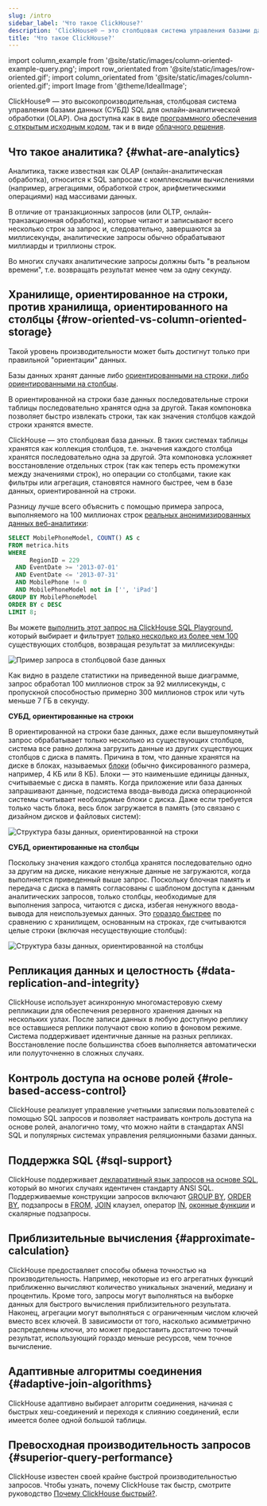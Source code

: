 ```yaml
---
slug: /intro
sidebar_label: 'Что такое ClickHouse?'
description: 'ClickHouse® — это столбцовая система управления базами данных (СУБД) SQL для онлайн-аналитической обработки (OLAP). Она доступна как в виде программного обеспечения с открытым исходным кодом, так и в виде облачного решения.'
title: 'Что такое ClickHouse?'
---
```


import column_example from '@site/static/images/column-oriented-example-query.png';
import row_orientated from '@site/static/images/row-oriented.gif';
import column_orientated from '@site/static/images/column-oriented.gif';
import Image from '@theme/IdealImage';

ClickHouse® — это высокопроизводительная, столбцовая система управления базами данных (СУБД) SQL для онлайн-аналитической обработки (OLAP). Она доступна как в виде [программного обеспечения с открытым исходным кодом](https://github.com/ClickHouse/ClickHouse), так и в виде [облачного решения](https://clickhouse.com/cloud).

## Что такое аналитика? {#what-are-analytics}

Аналитика, также известная как OLAP (онлайн-аналитическая обработка), относится к SQL запросам с комплексными вычислениями (например, агрегациями, обработкой строк, арифметическими операциями) над массивами данных.

В отличие от транзакционных запросов (или OLTP, онлайн-транзакционная обработка), которые читают и записывают всего несколько строк за запрос и, следовательно, завершаются за миллисекунды, аналитические запросы обычно обрабатывают миллиарды и триллионы строк.

Во многих случаях аналитические запросы должны быть "в реальном времени", т.е. возвращать результат менее чем за одну секунду. 

## Хранилище, ориентированное на строки, против хранилища, ориентированного на столбцы {#row-oriented-vs-column-oriented-storage}

Такой уровень производительности может быть достигнут только при правильной "ориентации" данных.

Базы данных хранят данные либо [ориентированными на строки, либо ориентированными на столбцы](https://clickhouse.com/engineering-resources/what-is-columnar-database).

В ориентированной на строки базе данных последовательные строки таблицы последовательно хранятся одна за другой. Такая компоновка позволяет быстро извлекать строки, так как значения столбцов каждой строки хранятся вместе.

ClickHouse — это столбцовая база данных. В таких системах таблицы хранятся как коллекция столбцов, т.е. значения каждого столбца хранятся последовательно одна за другой. Эта компоновка усложняет восстановление отдельных строк (так как теперь есть промежутки между значениями строк), но операции со столбцами, такие как фильтры или агрегация, становятся намного быстрее, чем в базе данных, ориентированной на строки.

Разницу лучше всего объяснить с помощью примера запроса, выполняемого на 100 миллионах строк [реальных анонимизированных данных веб-аналитики](/getting-started/example-datasets/metrica):

```sql
SELECT MobilePhoneModel, COUNT() AS c
FROM metrica.hits
WHERE
      RegionID = 229
  AND EventDate >= '2013-07-01'
  AND EventDate <= '2013-07-31'
  AND MobilePhone != 0
  AND MobilePhoneModel not in ['', 'iPad']
GROUP BY MobilePhoneModel
ORDER BY c DESC
LIMIT 8;
```

Вы можете [выполнить этот запрос на ClickHouse SQL Playground](https://sql.clickhouse.com?query=U0VMRUNUIE1vYmlsZVBob25lTW9kZWwsIENPVU5UKCkgQVMgYyAKRlJPTSBtZXRyaWNhLmhpdHMgCldIRVJFIAogICAgICBSZWdpb25JRCA9IDIyOSAKICBBTkQgRXZlbnREYXRlID49ICcyMDEzLTA3LTAxJyAKICBBTkQgRXZlbnREYXRlIDw9ICcyMDEzLTA3LTMxJyAKICBBTkQgTW9iaWxlUGhvbmUgIT0gMCAKICBBTkQgTW9iaWxlUGhvbmVNb2RlbCBub3QgaW4gWycnLCAnaVBhZCddIApHUk9VUCBCWSBNb2JpbGVQaG9uZU1vZGVsCk9SREVSIEJZIGMgREVTQyAKTElNSVQgODs&chart=eyJ0eXBlIjoicGllIiwiY29uZmlnIjp7InhheGlzIjoiTW9iaWxlUGhvbmVNb2RlbCIsInhleGlzIjoiYyJ9fQ&run_query=true), который выбирает и фильтрует [только несколько из более чем 100](https://sql.clickhouse.com/?query=U0VMRUNUIG5hbWUKRlJPTSBzeXN0ZW0uY29sdW1ucwpXSEVSRSBkYXRhYmFzZSA9ICdtZXRyaWNhJyBBTkQgdGFibGUgPSAnaGl0cyc7&tab=results&run_query=true) существующих столбцов, возвращая результат за миллисекунды:

<Image img={column_example} alt="Пример запроса в столбцовой базе данных" size="lg"/>

Как видно в разделе статистики на приведенной выше диаграмме, запрос обработал 100 миллионов строк за 92 миллисекунды, с пропускной способностью примерно 300 миллионов строк или чуть меньше 7 ГБ в секунду.

**СУБД, ориентированные на строки**

В ориентированной на строки базе данных, даже если вышеупомянутый запрос обрабатывает только несколько из существующих столбцов, система все равно должна загрузить данные из других существующих столбцов с диска в память. Причина в том, что данные хранятся на диске в блоках, называемых [блоки](https://en.wikipedia.org/wiki/Block_(data_storage)) (обычно фиксированного размера, например, 4 КБ или 8 КБ). Блоки — это наименьшие единицы данных, считываемые с диска в память. Когда приложение или база данных запрашивают данные, подсистема ввода-вывода диска операционной системы считывает необходимые блоки с диска. Даже если требуется только часть блока, весь блок загружается в память (это связано с дизайном дисков и файловых систем):

<Image img={row_orientated} alt="Структура базы данных, ориентированной на строки" size="lg"/>

**СУБД, ориентированные на столбцы**

Поскольку значения каждого столбца хранятся последовательно одно за другим на диске, никакие ненужные данные не загружаются, когда выполняется приведенный выше запрос.
Поскольку блочная память и передача с диска в память согласованы с шаблоном доступа к данным аналитических запросов, только столбцы, необходимые для выполнения запроса, читаются с диска, избегая ненужного ввода-вывода для неиспользуемых данных. Это [гораздо быстрее](https://benchmark.clickhouse.com/) по сравнению с хранилищем, основанным на строках, где считываются целые строки (включая несуществующие столбцы):

<Image img={column_orientated} alt="Структура базы данных, ориентированной на столбцы" size="lg"/>

## Репликация данных и целостность {#data-replication-and-integrity}

ClickHouse использует асинхронную многомастеровую схему репликации для обеспечения резервного хранения данных на нескольких узлах. После записи данных в любую доступную реплику все оставшиеся реплики получают свою копию в фоновом режиме. Система поддерживает идентичные данные на разных репликах. Восстановление после большинства сбоев выполняется автоматически или полууточненно в сложных случаях.

## Контроль доступа на основе ролей {#role-based-access-control}

ClickHouse реализует управление учетными записями пользователей с помощью SQL запросов и позволяет настраивать контроль доступа на основе ролей, аналогично тому, что можно найти в стандартах ANSI SQL и популярных системах управления реляционными базами данных.

## Поддержка SQL {#sql-support}

ClickHouse поддерживает [декларативный язык запросов на основе SQL](/sql-reference), который во многих случаях идентичен стандарту ANSI SQL. Поддерживаемые конструкции запросов включают [GROUP BY](/sql-reference/statements/select/group-by), [ORDER BY](/sql-reference/statements/select/order-by), подзапросы в [FROM](/sql-reference/statements/select/from), [JOIN](/sql-reference/statements/select/join) клаузел, оператор [IN](/sql-reference/operators/in), [оконные функции](/sql-reference/window-functions) и скалярные подзапросы.

## Приблизительные вычисления {#approximate-calculation}

ClickHouse предоставляет способы обмена точностью на производительность. Например, некоторые из его агрегатных функций приближенно вычисляют количество уникальных значений, медиану и процентиль. Кроме того, запросы могут выполняться на выборке данных для быстрого вычисления приблизительного результата. Наконец, агрегации могут выполняться с ограниченным числом ключей вместо всех ключей. В зависимости от того, насколько асимметрично распределены ключи, это может предоставить достаточно точный результат, использующий гораздо меньше ресурсов, чем точное вычисление.

## Адаптивные алгоритмы соединения {#adaptive-join-algorithms}

ClickHouse адаптивно выбирает алгоритм соединения, начиная с быстрых хеш-соединений и переходя к слиянию соединений, если имеется более одной большой таблицы.

## Превосходная производительность запросов {#superior-query-performance}

ClickHouse известен своей крайне быстрой производительностью запросов.
Чтобы узнать, почему ClickHouse так быстр, смотрите руководство [Почему ClickHouse быстрый?](/concepts/why-clickhouse-is-so-fast.md).
